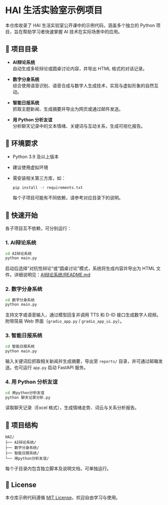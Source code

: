 # HAI 生活实验室示例项目

本仓库收录了 HAI 生活实验室公开课中的示例代码，涵盖多个独立的 Python 项目，旨在帮助学习者快速掌握 AI 技术在实际场景中的应用。

## 📁 项目目录

- **AI辩论系统**  
  自动生成多轮辩论或圆桌讨论内容，并导出 HTML 格式的对话记录。

- **数字分身系统**  
  综合使用语音识别、语音合成与数字人生成技术，实现与虚拟形象的自然互动。

- **智能日报系统**  
  抓取主题新闻、生成摘要并导出为网页或通过邮件发送。

- **用 Python 分析友谊**  
  分析聊天记录中的文本情绪、关键词与互动关系，生成可视化报告。

## 🧰 环境要求

- Python 3.9 及以上版本
- 建议使用虚拟环境
- 需安装相关第三方库，如：

  ```bash
  pip install -r requirements.txt
  ```

  每个子项目可能有不同依赖，请参考对应目录下的说明。

## 🚀 快速开始

各子项目互不依赖，可分别运行：

### 1. AI辩论系统

```bash
cd AI辩论系统
python main.py
```

启动后选择“对抗性辩论”或“圆桌讨论”模式，系统将生成内容并导出为 HTML 文件。详细说明见：[AI辩论系统/README.md](AI辩论系统/README.md)

### 2. 数字分身系统

```bash
cd 数字分身系统
python main.py
```

支持文字或语音输入，通过模型回复并调用 TTS 和 D-ID 接口生成数字人视频。附带简易 Web 界面（`gradio_app.py` / `gradio_app_ui.py`）。

### 3. 智能日报系统

```bash
cd 智能日报系统
python main.py
```

输入关键词后抓取相关新闻并生成摘要，导出至 `reports/` 目录，并可通过邮箱发送。也可运行 `app.py` 启动 FastAPI 服务。

### 4. 用 Python 分析友谊

```bash
cd 用python分析友谊
python 聊天记录分析.py
```

读取聊天记录（Excel 格式），生成情绪走势、词云与关系分析报告。

## 📂 项目结构

```
HAI/
├── AI辩论系统/
├── 数字分身系统/
├── 智能日报系统/
└── 用python分析友谊/
```

每个子目录内包含独立脚本及说明文档，可单独运行。

## 📄 License

本仓库示例代码遵循 [MIT License](LICENSE)，欢迎自由学习与使用。

